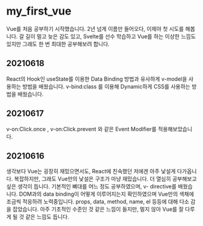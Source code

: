 # my_first_vue

Vue를 처음 공부하기 시작했습니다.
2년 넘게 이름만 들어오다, 이제야 첫 시도를 해봅니다.
갈 길이 멀고 늦은 감도 있고, Svelte를 선수 학습하고 Vue를 하는 이상한 느낌도 있지만
그래도 한 번 최대한 공부해보려 합니다.

## 20210618
React의 Hook인 useState를 이용한 Data Binding 방법과 유사하게
v-model을 사용하는 방법을 배웠습니다.
v-bind:class 를 이용해 Dynamic하게 CSS를 사용하는 방법을 배웠습니다.

## 20210617
v-on:Click.once , v-on:Click.prevent 와 같은
Event Modifier를 적용해보았습니다.

## 20210616

생각보다 Vue는 굉장히 재밌으면서도,
React에 친숙했던 저에겐 아주 낯설게 다가옵니다.
복잡하지만, 그래도 Vue만의 낯설은 구조가 마냥 재밌습니다.
더 열심히 공부해보고 싶은 생각이 듭니다.
기본적인 뼈대를 어느 정도 공부하였으며,
v- directive를 배웠습니다.
DOM과의 data binding이 어떻게 이루어지는지 확인하였으며
Vue만의 색채에 조금씩 적응하려 노력중입니다.
props, data, method, name, el 등등에 대해 다소 감을 잡았습니다.
아주 기초적인 수준인 것 같은 느낌이 들지만, 멀지 않아 Vue를 잘 다루게 될 것 같은 느낌도 듭니다.